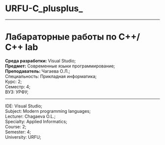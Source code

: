 # URFU-C_plusplus_

***
#  Лабараторные работы по C++/ C++ lab   

**Среда разработки:**   Visual Studio;  
**Предмет:**            Современные языки программирование;  
**Преподаватель:**      Чагаева О.Л.;  
Специальность:      Прикладная информатика;  
Курс:               2;  
Семестр:            4;  
ВУЗ:                УРФУ;  
***
IDE:        Visual Studio;  
Subject:    Modern programming languages;  
Lecturer:   Chagaeva O.L.;  
Specialty:  Applied Informatics;  
Course:     2;  
Semester:   4;  
University: URFU;  
